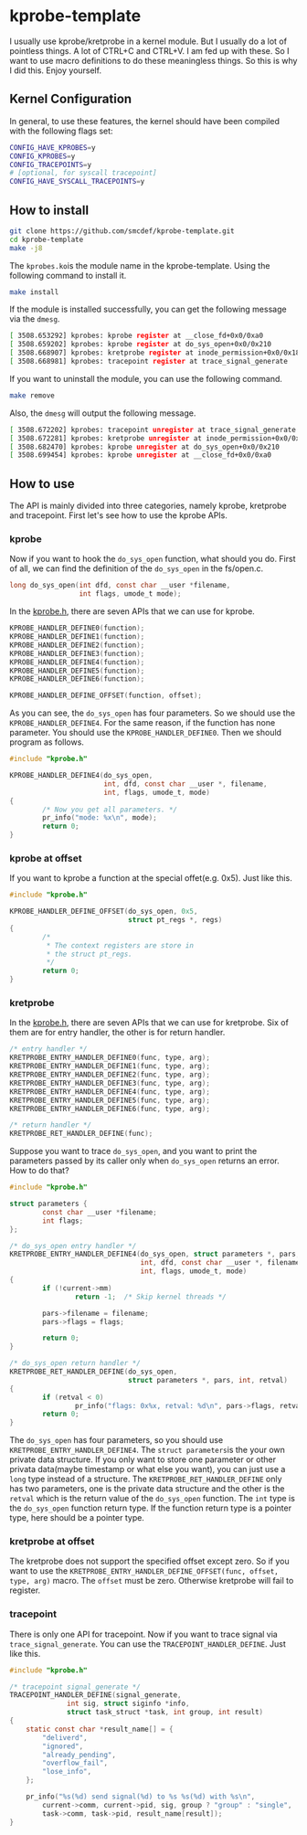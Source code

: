 # kprobe-template

I usually use kprobe/kretprobe in a kernel module. But I usually do a lot of pointless things. A lot of CTRL+C and CTRL+V. I am fed up with these. So I want to use macro definitions to do these meaningless things. So this is why I did this. Enjoy yourself.

## Kernel Configuration

In general, to use these features, the kernel should have been compiled with the following flags set:

```bash
CONFIG_HAVE_KPROBES=y
CONFIG_KPROBES=y
CONFIG_TRACEPOINTS=y
# [optional, for syscall tracepoint]
CONFIG_HAVE_SYSCALL_TRACEPOINTS=y
```

## How to install

```bash
git clone https://github.com/smcdef/kprobe-template.git
cd kprobe-template
make -j8
```

The `kprobes.ko`is the module name in the kprobe-template. Using the following command to install it.

```bash
make install
```

If the module is installed successfully, you can get the following message via the `dmesg`.

```bash
[ 3508.653292] kprobes: kprobe register at __close_fd+0x0/0xa0
[ 3508.659202] kprobes: kprobe register at do_sys_open+0x0/0x210
[ 3508.668907] kprobes: kretprobe register at inode_permission+0x0/0x180
[ 3508.668981] kprobes: tracepoint register at trace_signal_generate
```

If you want to uninstall the module, you can use the following command.

```bash
make remove
```

Also, the `dmesg` will output the following message.

```bash
[ 3508.672202] kprobes: tracepoint unregister at trace_signal_generate
[ 3508.672281] kprobes: kretprobe unregister at inode_permission+0x0/0x180
[ 3508.682470] kprobes: kprobe unregister at do_sys_open+0x0/0x210
[ 3508.699454] kprobes: kprobe unregister at __close_fd+0x0/0xa0
```

## How to use

The API is mainly divided into three categories, namely kprobe, kretprobe and tracepoint. First let's see how to use the kprobe APIs.

### kprobe

Now if you want to hook the `do_sys_open` function, what should you do. First of all, we can find the definition of the `do_sys_open` in the fs/open.c.

```c
long do_sys_open(int dfd, const char __user *filename,
                 int flags, umode_t mode);
```

In the [kprobe.h](./kprobe.h), there are seven APIs that we can use for kprobe.

```c
KPROBE_HANDLER_DEFINE0(function);
KPROBE_HANDLER_DEFINE1(function);
KPROBE_HANDLER_DEFINE2(function);
KPROBE_HANDLER_DEFINE3(function);
KPROBE_HANDLER_DEFINE4(function);
KPROBE_HANDLER_DEFINE5(function);
KPROBE_HANDLER_DEFINE6(function);

KPROBE_HANDLER_DEFINE_OFFSET(function, offset);
```

As you can see, the `do_sys_open` has four parameters. So we should use the `KPROBE_HANDLER_DEFINE4`. For the same reason, if the function has none parameter. You should use the `KPROBE_HANDLER_DEFINE0`. Then we should program as follows.

```c
#include "kprobe.h"

KPROBE_HANDLER_DEFINE4(do_sys_open,
                       int, dfd, const char __user *, filename,
                       int, flags, umode_t, mode)
{
        /* Now you get all parameters. */
        pr_info("mode: %x\n", mode);
        return 0;
}
```

### kprobe at offset

If you want to kprobe a function at the special offet(e.g. 0x5). Just like this.

```c
#include "kprobe.h"

KPROBE_HANDLER_DEFINE_OFFSET(do_sys_open, 0x5,
                             struct pt_regs *, regs)
{
        /*
         * The context registers are store in
         * the struct pt_regs.
         */
        return 0;
}
```

### kretprobe

In the [kprobe.h](./kprobe.h), there are seven APIs that we can use for kretprobe. Six of them are for entry handler, the other is for return handler.

```c
/* entry handler */
KRETPROBE_ENTRY_HANDLER_DEFINE0(func, type, arg);
KRETPROBE_ENTRY_HANDLER_DEFINE1(func, type, arg);
KRETPROBE_ENTRY_HANDLER_DEFINE2(func, type, arg);
KRETPROBE_ENTRY_HANDLER_DEFINE3(func, type, arg);
KRETPROBE_ENTRY_HANDLER_DEFINE4(func, type, arg);
KRETPROBE_ENTRY_HANDLER_DEFINE5(func, type, arg);
KRETPROBE_ENTRY_HANDLER_DEFINE6(func, type, arg);

/* return handler */
KRETPROBE_RET_HANDLER_DEFINE(func);
```

Suppose you want to trace `do_sys_open`, and you want to print the parameters passed by its caller only when `do_sys_open` returns an error. How to do that?

```c
#include "kprobe.h"

struct parameters {
        const char __user *filename;
        int flags;
};

/* do_sys_open entry handler */
KRETPROBE_ENTRY_HANDLER_DEFINE4(do_sys_open, struct parameters *, pars,
                                int, dfd, const char __user *, filename,
                                int, flags, umode_t, mode)
{
        if (!current->mm)
                return -1;	/* Skip kernel threads */

        pars->filename = filename;
        pars->flags = flags;

        return 0;
}

/* do_sys_open return handler */
KRETPROBE_RET_HANDLER_DEFINE(do_sys_open,
                             struct parameters *, pars, int, retval)
{
        if (retval < 0)
                pr_info("flags: 0x%x, retval: %d\n", pars->flags, retval);
        return 0;
}
```

The `do_sys_open` has four parameters, so you should use `KRETPROBE_ENTRY_HANDLER_DEFINE4`. The `struct parameters`is the your own private data structure. If you only want to store one parameter or other privata data(maybe timestamp or what else you want), you can just use a `long` type instead of a structure. The `KRETPROBE_RET_HANDLER_DEFINE` only has two parameters, one is the private data structure and the other is the `retval` which is the return value of the `do_sys_open` function. The `int` type is the `do_sys_open` function return type. If the function return type is a pointer type, here should be a pointer type.

### kretprobe at offset

The kretprobe does not support the specified offset except zero. So if you want to use the `KRETPROBE_ENTRY_HANDLER_DEFINE_OFFSET(func, offset, type, arg)` macro. The `offset` must be zero. Otherwise kretprobe will fail to register.

### tracepoint

There is only one API for tracepoint. Now if you want to trace signal via `trace_signal_generate`. You can use the `TRACEPOINT_HANDLER_DEFINE`. Just like this.

```c
#include "kprobe.h"

/* tracepoint signal_generate */
TRACEPOINT_HANDLER_DEFINE(signal_generate,
			  int sig, struct siginfo *info,
			  struct task_struct *task, int group, int result)
{
	static const char *result_name[] = {
		"deliverd",
		"ignored",
		"already_pending",
		"overflow_fail",
		"lose_info",
	};

	pr_info("%s(%d) send signal(%d) to %s %s(%d) with %s\n",
		current->comm, current->pid, sig, group ? "group" : "single",
		task->comm, task->pid, result_name[result]);
}
```
